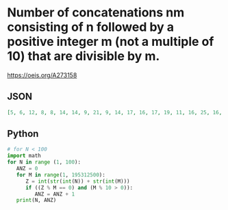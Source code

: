 # Number of concatenations nm consisting of n followed by a positive integer m \(not a multiple of 10\) that are divisible by m\.
https://oeis.org/A273158
## JSON
```JSON
[5, 6, 12, 8, 8, 14, 14, 9, 21, 9, 14, 17, 16, 17, 19, 11, 16, 25, 16, 11, 32, 17, 16, 20, 11, 18, 33, 20, 17, 21, 17, 12, 33, 18, 20, 29, 17, 18, 35, 12, 17, 37, 17, 20, 31, 18, 17, 23, 26, 12]
```
## Python
```Python
# for N < 100
import math
for N in range (1, 100):
   ANZ = 0
   for M in range(1, 195312500):
      Z = int(str(int(N)) + str(int(M)))
      if ((Z % M == 0) and (M % 10 > 0)):
         ANZ = ANZ + 1
   print(N, ANZ)
```
